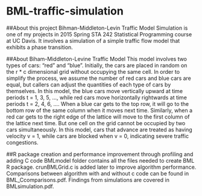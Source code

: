 # BML-traffic-simulation
##About this project
Bihman-Middleton-Levin Traffic Model Simulation is one of my projects in 2015 Spring STA 242 Statistical Programming course at UC Davis. It involves a simulation of a simple traffic flow model that exhibits a phase transition.

##About Biham-Middleton-Levine Traffic Model
This model involves two types of cars: “red” and “blue”. Initially, the cars are placed in random on the r * c dimensional grid without occupying the same cell. In order to simplify the process, we assume the number of red cars and blue cars are equal, but callers can adjust the quantities of each type of cars by themselves.  In this model, the blue cars move vertically upward at time periods t = 1, 3, 5, ..., while red cars move horizontally rightwards at time periods t = 2, 4, 6, .... When a blue car gets to the top row, it will go to the bottom row of the same column when it moves next time. Similarly, when a red car gets to the right edge of the lattice will move to the first column of the lattice next time. But one cell on the grid cannot be occupied by two cars simultaneously. In this model, cars that advance are treated as having velocity v = 1, while cars are blocked when v = 0, indicating severe traffic congestions.

##R package creation and performance improvement through profiling and adding C code
BMLmodel folder contains all the files needed to create BML R package.
crunBMLGrid.c is added later to improve algorithm performance. 
Comparisons between algorithm with and without c code can be found in BML_Ccomparisons.pdf.
Findings from simulations are covered in BMLsimulation.pdf.


